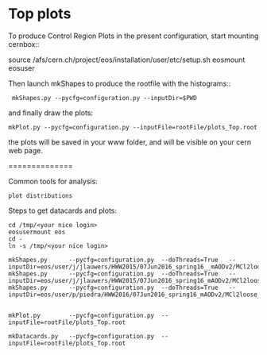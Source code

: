 Top plots
==============

To produce Control Region Plots in the present configuration, start mounting cernbox::

   source /afs/cern.ch/project/eos/installation/user/etc/setup.sh
   eosmount eosuser

Then launch mkShapes to produce the rootfile with the histograms::

     mkShapes.py --pycfg=configuration.py --inputDir=$PWD

and finally draw the plots:

    mkPlot.py --pycfg=configuration.py --inputFile=rootFile/plots_Top.root 

the plots will be saved in your www folder, and will be visible on your cern web page.

==============

Common tools for analysis:

    plot distributions


Steps to get datacards and plots:

    
    cd /tmp/<your nice login>
    eosusermount eos
    cd -
    ln -s /tmp/<your nice login>
    
    mkShapes.py      --pycfg=configuration.py  --doThreads=True   --inputDir=eos/user/j/jlauwers/HWW2015/07Jun2016_spring16__mAODv2/MCl2loose16__hadd__LepEff__l2tight__wwSel
    mkShapes.py      --pycfg=configuration.py  --doThreads=True   --inputDir=eos/user/j/jlauwers/HWW2015/07Jun2016_spring16_mAODv2/MCl2loose__hadd__bSFL2pTEff__l2tight__wwSel/
    mkShapes.py      --pycfg=configuration.py  --doThreads=True   --inputDir=eos/user/p/piedra/HWW2016/07Jun2016_spring16_mAODv2/MCl2loose__hadd__bSFL2pTEff__l2tight__wwSel/
    
    
    mkPlot.py        --pycfg=configuration.py  --inputFile=rootFile/plots_Top.root
    
    mkDatacards.py   --pycfg=configuration.py  --inputFile=rootFile/plots_Top.root

    

    
    